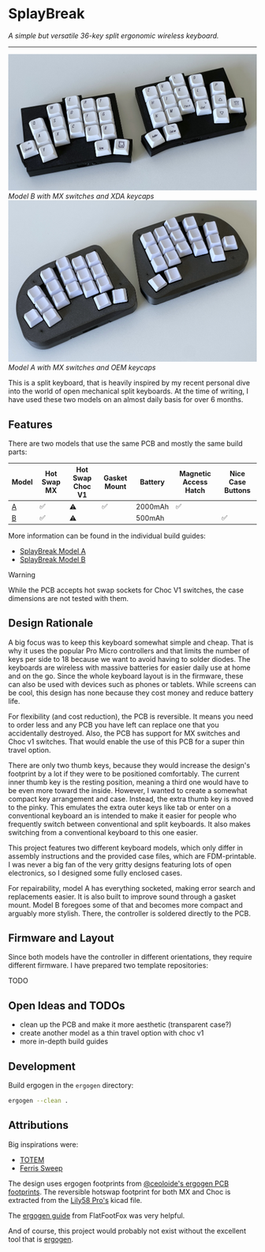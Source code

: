 # SplayBreak

_A simple but versatile 36-key split ergonomic wireless keyboard._

---

![Model B](/images/splaybreak_model_b.jpg)
_Model B with MX switches and XDA keycaps_
![Model A](/images/splaybreak_model_a.jpg)
_Model A with MX switches and OEM keycaps_

This is a split keyboard, that is heavily inspired by my recent personal dive into the world of open mechanical split keyboards. At the time of writing, I have used these two models on an almost daily basis for over 6 months.

## Features

There are two models that use the same PCB and mostly the same build parts:

| Model                  | Hot Swap MX | Hot Swap Choc V1 | Gasket Mount | Battery | Magnetic Access Hatch | Nice Case Buttons |
| ---------------------- | ----------- | ---------------- | ------------ | ------- | --------------------- | ----------------- |
| [A](/build-guide-a.md) | ✅          | ⚠               | ✅           | 2000mAh | ✅                    |                   |
| [B](/build-guide-b.md) | ✅          | ⚠               |              | 500mAh  |                       | ✅                |

More information can be found in the individual build guides:

- [SplayBreak Model A](/build-guide-a.md)
- [SplayBreak Model B](/build-guide-b.md)

> [!WARNING]
> While the PCB accepts hot swap sockets for Choc V1 switches, the case dimensions are not tested with them.

## Design Rationale

A big focus was to keep this keyboard somewhat simple and cheap. That is why it uses the popular Pro Micro controllers and that limits the number of keys per side to 18 because we want to avoid having to solder diodes. The keyboards are wireless with massive batteries for easier daily use at home and on the go. Since the whole keyboard layout is in the firmware, these can also be used with devices such as phones or tablets. While screens can be cool, this design has none because they cost money and reduce battery life.

For flexibility (and cost reduction), the PCB is reversible. It means you need to order less and any PCB you have left can replace one that you accidentally destroyed. Also, the PCB has support for MX switches and Choc v1 switches. That would enable the use of this PCB for a super thin travel option.

There are only two thumb keys, because they would increase the design's footprint by a lot if they were to be positioned comfortably. The current inner thumb key is the resting position, meaning a third one would have to be even more toward the inside. However, I wanted to create a somewhat compact key arrangement and case.
Instead, the extra thumb key is moved to the pinky. This emulates the extra outer keys like tab or enter on a conventional keyboard an is intended to make it easier for people who frequently switch between conventional and split keyboards. It also makes switching from a conventional keyboard to this one easier.

This project features two different keyboard models, which only differ in assembly instructions and the provided case files, which are FDM-printable. I was never a big fan of the very gritty designs featuring lots of open electronics, so I designed some fully enclosed cases.

For repairability, model A has everything socketed, making error search and replacements easier. It is also built to improve sound through a gasket mount. Model B foregoes some of that and becomes more compact and arguably more stylish. There, the controller is soldered directly to the PCB.

## Firmware and Layout

Since both models have the controller in different orientations, they require different firmware. I have prepared two template repositories:

TODO

## Open Ideas and TODOs

- clean up the PCB and make it more aesthetic (transparent case?)
- create another model as a thin travel option with choc v1
- more in-depth build guides

## Development

Build ergogen in the `ergogen` directory:

```sh
ergogen --clean .
```

## Attributions

Big inspirations were:

- [TOTEM](https://github.com/GEIGEIGEIST/TOTEM)
- [Ferris Sweep](https://github.com/davidphilipbarr/Sweep)

The design uses ergogen footprints from [@ceoloide's ergogen PCB footprints](https://github.com/ceoloide/ergogen-footprints).
The reversible hotswap footprint for both MX and Choc is extracted from the [Lily58 Pro's](https://github.com/kata0510/Lily58) kicad file.

The [ergogen guide](https://flatfootfox.com/ergogen-introduction/) from FlatFootFox was very helpful.

And of course, this project would probably not exist without the excellent tool that is [ergogen](https://github.com/ergogen/ergogen).

